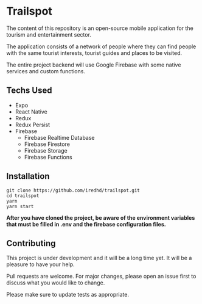 # Trailspot

The content of this repository is an open-source mobile application for the tourism and entertainment sector.

The application consists of a network of people where they can find people with the same tourist interests, tourist guides and places to be visited.

The entire project backend will use Google Firebase with some native services and custom functions.

## Techs Used
- Expo
- React Native
- Redux
- Redux Persist
- Firebase
  - Firebase Realtime Database
  - Firebase Firestore
  - Firebase Storage
  - Firebase Functions

## Installation
```
git clone https://github.com/iredhd/trailspot.git
cd trailspot
yarn
yarn start
```
**After you have cloned the project, be aware of the environment variables that must be filled in .env and the firebase configuration files.**


## Contributing
This project is under development and it will be a long time yet. It will be a pleasure to have your help.

Pull requests are welcome. For major changes, please open an issue first to discuss what you would like to change.

Please make sure to update tests as appropriate.
